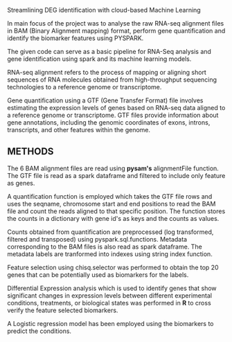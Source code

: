 Streamlining DEG identification with cloud-based Machine Learning

In main focus of the project was to analyse the raw RNA-seq alignment files in BAM (Binary Alignment mapping) format, perform gene quantification and identify the biomarker features using PYSPARK.

The given code can serve as a basic pipeline for RNA-Seq analysis and gene identification using spark and its machine learning models.

RNA-seq alignment refers to the process of mapping or aligning short sequences of RNA molecules obtained from high-throughput sequencing technologies to a reference genome or transcriptome.

Gene quantification using a GTF (Gene Transfer Format) file involves estimating the expression levels of genes based on RNA-seq data aligned to a reference genome or transcriptome. GTF files provide information about gene annotations, including the genomic coordinates of exons, introns, transcripts, and other features within the genome.

## METHODS

The 6 BAM alignment files are read using **pysam's** alignmentFile function.
The GTF file is read as a spark dataframe and filtered to include only feature as genes.

A quantification function is employed which takes the GTF file rows and uses the seqname, chromosome start and end positions to read the BAM file and count the reads aligned to that specific position. The function stores the counts in a dictionary with gene id's as keys and the counts as values.

Counts obtained from quantification are preprocessed (log transformed, filtered and transposed) using pyspark.sql.functions.
Metadata corresponding to the BAM files is also read as spark dataframe.
The metadata labels are tranformed into indexes using string index function.

Feature selection using chisq.selector was performed to obtain the top 20 genes that can be potentially used as biomarkers for the labels.

Differential Expression analysis which is used to identify genes that show significant changes in expression levels between different experimental conditions, treatments, or biological states was performed in **R** to cross verify the feature selected biomarkers.

A Logistic regression model has been employed using the biomarkers to predict the conditions.

